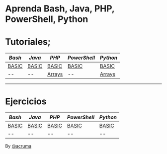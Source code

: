 # Aprenda Bash, Java, PHP, PowerShell, Python  

# Tutoriales;  

 *Bash* | *Java* | *PHP* | *PowerShell* | *Python* 
--|--|--|--|--
[BASIC](https://github.com/acruma/learn/blob/master/spanish/basic/bash.md)|[BASIC](https://github.com/acruma/learn/blob/master/spanish/basic/java.md)|[BASIC](https://github.com/acruma/learn/blob/master/spanish/basic/php.md)|[BASIC](https://github.com/acruma/learn/blob/master/spanish/basic/powershell.md)|[BASIC](https://github.com/acruma/learn/blob/master/spanish/basic/python.md)
--|--|[Arrays](https://github.com/acruma/learn/blob/master/spanish/basic2/arrays/php.md)|--|[Arrays](https://github.com/acruma/learn/blob/master/spanish/basic2/arrays/python.md)


***

# Ejercicios 

 *Bash* | *Java* | *PHP* | *PowerShell* | *Python* 
--|--|--|--|--
[BASIC](https://github.com/acruma/learn/blob/master/spanish/basic/Ejercicios/bash.md)|[BASIC](https://github.com/acruma/learn/blob/master/spanish/basic/Ejercicios/java.md)|[BASIC](https://github.com/acruma/learn/blob/master/spanish/basic/Ejercicios/php.md)|[BASIC](https://github.com/acruma/learn/blob/master/spanish/basic/Ejercicios/powershell.md)|[BASIC](https://github.com/acruma/learn/blob/master/spanish/basic/Ejercicios/python.md)
--|--|--|--|--


By [@acruma](https://github.com/acruma)
